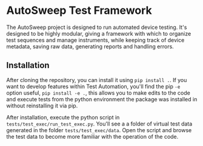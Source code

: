 # AutoSweep Test Framework

The AutoSweep project is designed to run automated device testing.
It's designed to be highly modular, giving a framework with which to organize test sequences and manage instruments, while keeping track of device metadata, saving raw data, generating reports and handling errors.

## Installation

After cloning the repository, you can install it using `pip install .`.
If you want to develop features within Test Automation, you'll find the pip `-e` option useful, `pip install -e .`, this allows you to make
edits to the code and execute tests from the python environment the package was installed in without reinstalling it via pip.

After installation, execute the python script in `tests/test_exec/run_test_exec.py`. You\'ll see a a folder of virtual
test data generated in the folder `tests/test_exec/data`. Open the script and browse the test data to become more familiar with the operation of the code.
